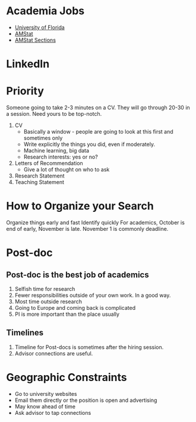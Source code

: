# Academia Jobs

- [University of Florida](http://www.stat.ufl.edu/jobs/)
- [AMStat](http://jobs.amstat.org/jobs)
- [AMStat Sections]()

# LinkedIn

# Priority

Someone going to take 2-3 minutes on a CV.  They will go through 20-30 in a session.  Need yours to be top-notch. 

1. CV
    - Basically a window - people are going to look at this first and sometimes only
    - Write explicitly the things you did, even if moderately.
    - Machine learning, big data
    - Research interests: yes or no?
2. Letters of Recommendation
    - Give a lot of thought on who to ask
3. Research Statement 
4. Teaching Statement

# How to Organize your Search

Organize things early and fast
Identify quickly
For academics, October is end of early, November is late.  November 1 is commonly deadline.  

# Post-doc 

## Post-doc is the best job of academics

1. Selfish time for research
2. Fewer responsibilities outside of your own work.  In a good way.
3. Most time outside research
4. Going to Europe and coming back is complicated
5. PI is more important than the place usually

## Timelines
1.  Timeline for Post-docs is sometimes after the hiring session.  
2.  Advisor connections are useful.



# Geographic Constraints

- Go to university websites
- Email them directly or the position is open and advertising 
- May know ahead of time
- Ask advisor to tap connections
